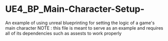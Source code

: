 # UE4_BP_Main-Character-Setup-
An example of using unreal blueprinting for setting the logic of a game's main character
NOTE : this file is meant to serve as an example and requires all of its dependencies such as assests to work properly
